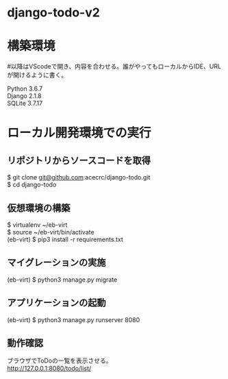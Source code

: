 # django-todo-v2
# 構築環境
#以降はVScodeで開き、内容を合わせる。誰がやってもローカルからIDE、URLが開けるように書く。

Python 3.6.7  
Django 2.1.8  
SQLite 3.7.17  

# ローカル開発環境での実行
## リポジトリからソースコードを取得
$ git clone git@github.com:acecrc/django-todo.git  
$ cd django-todo  

## 仮想環境の構築
$ virtualenv ~/eb-virt  
$ source ~/eb-virt/bin/activate  
(eb-virt) $ pip3 install -r requirements.txt  

## マイグレーションの実施
(eb-virt) $ python3 manage.py migrate  

## アプリケーションの起動
(eb-virt) $ python3 manage.py runserver 8080  

## 動作確認
ブラウザでToDoの一覧を表示させる。  
http://127.0.0.1:8080/todo/list/  
